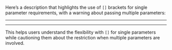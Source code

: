Here’s a description that highlights the use of `[]` brackets for single parameter requirements, with a warning about passing multiple parameters:

---


--- 

This helps users understand the flexibility with `[]` for single parameters while cautioning them about the restriction when multiple parameters are involved.